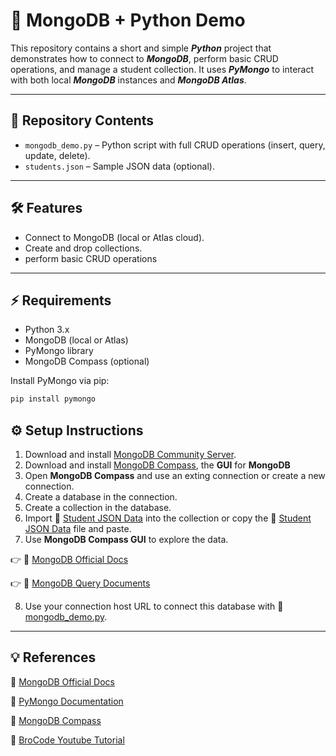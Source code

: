 # :memo: MongoDB + Python Demo

This repository contains a short and simple ***Python*** project that demonstrates how to connect to ***MongoDB***, perform basic CRUD operations, and manage a student collection. It uses ***PyMongo*** to interact with both local ***MongoDB*** instances and ***MongoDB Atlas***.

---

## 📂 Repository Contents

- `mongodb_demo.py` – Python script with full CRUD operations (insert, query, update, delete).  
- `students.json` – Sample JSON data (optional).  

---

## 🛠️ Features

- Connect to MongoDB (local or Atlas cloud).  
- Create and drop collections.  
- perform basic CRUD operations 

---

## ⚡ Requirements

- Python 3.x  
- MongoDB (local or Atlas)  
- PyMongo library
- MongoDB Compass (optional)

Install PyMongo via pip:

```bash
pip install pymongo
```

## ⚙️ Setup Instructions
1. Download and install [MongoDB Community Server](https://www.mongodb.com/try/download/community).
2. Download and install [MongoDB Compass](https://www.mongodb.com/products/tools/compass), the **GUI** for **MongoDB**
3. Open **MongoDB Compass** and use an exting connection or create a new connection.
4. Create a database in the connection.
5. Create a collection in the database.
6. Import :link: [Student JSON Data](school.students.json) into the collection or copy the :link: [Student JSON Data](school.students.json) file and paste.
7. Use **MongoDB Compass GUI** to explore the data.

👉 :link: [MongoDB Official Docs](https://www.mongodb.com/docs/)

👉 :link: [MongoDB Query Documents](https://www.mongodb.com/docs/manual/tutorial/query-documents/)

8. Use your connection host URL to connect this database with :link: [mongodb_demo.py](mongodb_demo.py).

---

## 💡 References
:link: [MongoDB Official Docs](https://www.mongodb.com/docs/)

:link: [PyMongo Documentation](https://pymongo.readthedocs.io/en/stable/)

:link: [MongoDB Compass](https://www.mongodb.com/products/tools/compass)

:link: [BroCode Youtube Tutorial](https://www.youtube.com/watch?v=c2M-rlkkT5o&t=3481s)



